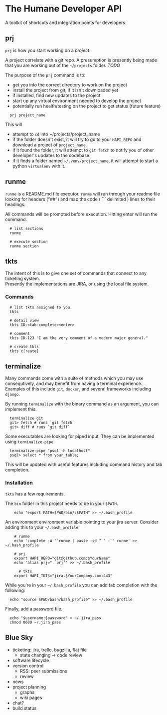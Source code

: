 # The Humane Developer API

A toolkit of shortcuts and integration points for developers.

## prj

`prj` is how you start working on a *project*.

A project correlate with a git repo.  A presumption is presently being made that you are working out of the `~/projects` folder. *TODO*

The purpose of the `prj` command is to:

- get you into the correct directory to work on the project 
- install the project from git, if it isn't downloaded yet
- if installed, find new updates to the project
- start up any virtual environment needed to develop the project
- potentially run health/testing on the project to get status (future feature)

```
  prj project_name
```

This will 

* attempt to `cd` into ~/projects/project_name
* if the folder doesn't exist, it will try to go to your `HAPI_REPO` and download a project of `project_name`.
* if it found the folder, it will attempt to `git fetch` to notify you of other developer's updates to the codebase.
* if it finds a folder named `~/.venv/project_name`, it will attempt to start a python `virtualenv` with it.

## runme

`runme` is a README.md file executor. `runme` will run through your readme file looking for
headers ("##") and map the code ( ``` delimited ) lines to their headings.

All commands will be prompted before execution. Hitting enter will run the command.

```
  # list sections
  runme

  # execute section
  runme section
```


## tkts

The intent of this is to give one set of commands that connect to any ticketing system.  
Presently the implementations are JIRA, or using the local file system.

### Commands

```
  # list tkts assigned to you
  tkts 

  # detail view
  tkts ID-<tab-complete><enter>

  # comment
  tkts ID-123 "I am the very comment of a modern major general."

  # create tkts
  tkts c[reate]

```

## terminalize

Many commands come with a suite of methods which you may use consequtively, and may benefit from having a terminal 
experience.  Examples of this include `git`, `docker`, and several frameworks including `django`.

By running `terminalize` with the binary command as an argument, you can implement this.

```
  terminalize git
  git> fetch # runs `git fetch`
  git> diff # runs `git diff`

``` 

Some executables are looking for piped input. They can be implemented using `terminalize-pipe`

```
  terminalize-pipe "psql -h localhost"
  psql> select * from your_table;

```

This will be updated with useful features including command history and tab completion.

### Installation

`tkts` has a few requirements.

The `bin` folder in this project needs to be in your `$PATH`.

```
	echo "export PATH=$PWD/bin/:$PATH" >> ~/.bash_profile
```

An environment environment variable pointing to your jira server.  Consider adding this to your `~/.bash_profile`.

```
    # runme
    echo 'complete -W "`runme | paste -sd " " -`" runme' >> ~/.bash_profile

    # prj
    export HAPI_REPO="git@github.com:$YourName"
    echo 'alias prj=". prj"' >> ~/.bash_profile

	  # tkts
    export HAPI_TKTS="jira.$YourCompany.com:443"

```

While you're in your `~/.bash_profile` you can add tab completion with the following:

```
  echo "source $PWD/bash/bash_profile" >> ~/.bash_profile
```

Finally, add a password file.

```
  echo "$username:$password" > ~/.jira_pass
  chmod 0600 ~/.jira_pass
```

## Blue Sky
- ticketing: jira, trello, bugzilla, flat file
  - state changing -> code review
- software lifecycle
- version control
  - RSS: peer submissions
  - review
- news
- project planning
  - graphs
  - wiki pages
- chat?
- build status
